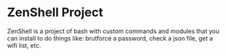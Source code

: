 # ZenShell Project
ZenShell is a project of bash with custom commands and modules that you can install to do things like: brutforce a password, check a json file, get a wifi list, etc.
